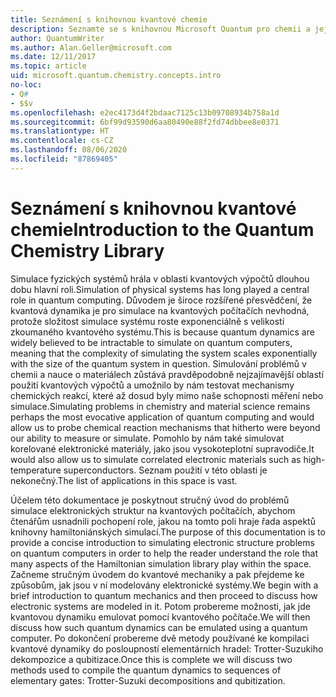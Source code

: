 ```yaml
---
title: Seznámení s knihovnou kvantové chemie
description: Seznamte se s knihovnou Microsoft Quantum pro chemii a jejím využitím při simulaci elektronických struktur na kvantových počítačích.
author: QuantumWriter
ms.author: Alan.Geller@microsoft.com
ms.date: 12/11/2017
ms.topic: article
uid: microsoft.quantum.chemistry.concepts.intro
no-loc:
- Q#
- $$v
ms.openlocfilehash: e2ec4173d4f2bdaac7125c13b09708934b758a1d
ms.sourcegitcommit: 6bf99d93590d6aa80490e88f2fd74dbbee8e0371
ms.translationtype: HT
ms.contentlocale: cs-CZ
ms.lasthandoff: 08/06/2020
ms.locfileid: "87869405"
---
```

# <a name="introduction-to-the-quantum-chemistry-library"></a><span data-ttu-id="c1985-103">Seznámení s knihovnou kvantové chemie</span><span class="sxs-lookup"><span data-stu-id="c1985-103">Introduction to the Quantum Chemistry Library</span></span>

<span data-ttu-id="c1985-104">Simulace fyzických systémů hrála v oblasti kvantových výpočtů dlouhou dobu hlavní roli.</span><span class="sxs-lookup"><span data-stu-id="c1985-104">Simulation of physical systems has long played a central role in quantum computing.</span></span>  <span data-ttu-id="c1985-105">Důvodem je široce rozšířené přesvědčení, že kvantová dynamika je pro simulace na kvantových počítačích nevhodná, protože složitost simulace systému roste exponenciálně s velikostí zkoumaného kvantového systému.</span><span class="sxs-lookup"><span data-stu-id="c1985-105">This is because quantum dynamics are widely believed to be intractable to simulate on quantum computers, meaning that the complexity of simulating the system scales exponentially with the size of the quantum system in question.</span></span>  <span data-ttu-id="c1985-106">Simulování problémů v chemii a nauce o materiálech zůstává pravděpodobně nejzajímavější oblastí použití kvantových výpočtů a umožnilo by nám testovat mechanismy chemických reakcí, které až dosud byly mimo naše schopnosti měření nebo simulace.</span><span class="sxs-lookup"><span data-stu-id="c1985-106">Simulating problems in chemistry and material science remains perhaps the most evocative application of quantum computing and would allow us to probe chemical reaction mechanisms that hitherto were beyond our ability to measure or simulate.</span></span>  <span data-ttu-id="c1985-107">Pomohlo by nám také simulovat korelované elektronické materiály, jako jsou vysokoteplotní supravodiče.</span><span class="sxs-lookup"><span data-stu-id="c1985-107">It would also allow us to simulate correlated electronic materials such as high-temperature superconductors.</span></span> <span data-ttu-id="c1985-108">Seznam použití v této oblasti je nekonečný.</span><span class="sxs-lookup"><span data-stu-id="c1985-108">The list of applications in this space is vast.</span></span>

<span data-ttu-id="c1985-109">Účelem této dokumentace je poskytnout stručný úvod do problémů simulace elektronických struktur na kvantových počítačích, abychom čtenářům usnadnili pochopení role, jakou na tomto poli hraje řada aspektů knihovny hamiltoniánských simulací.</span><span class="sxs-lookup"><span data-stu-id="c1985-109">The purpose of this documentation is to provide a concise introduction to simulating electronic structure problems on quantum computers in order to help the reader understand the role that many aspects of the Hamiltonian simulation library play within the space.</span></span>  <span data-ttu-id="c1985-110">Začneme stručným úvodem do kvantové mechaniky a pak přejdeme ke způsobům, jak jsou v ní modelovány elektronické systémy.</span><span class="sxs-lookup"><span data-stu-id="c1985-110">We begin with a brief introduction to quantum mechanics and then proceed to discuss how electronic systems are modeled in it.</span></span>  <span data-ttu-id="c1985-111">Potom probereme možnosti, jak jde kvantovou dynamiku emulovat pomocí kvantového počítače.</span><span class="sxs-lookup"><span data-stu-id="c1985-111">We will then discuss how such quantum dynamics can be emulated using a quantum computer.</span></span>  <span data-ttu-id="c1985-112">Po dokončení probereme dvě metody používané ke kompilaci kvantové dynamiky do posloupností elementárních hradel: Trotter-Suzukiho dekompozice a qubitizace.</span><span class="sxs-lookup"><span data-stu-id="c1985-112">Once this is complete we will discuss two methods used to compile the quantum dynamics to sequences of elementary gates: Trotter-Suzuki decompositions and qubitization.</span></span>
